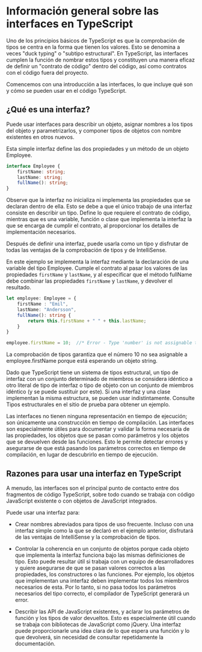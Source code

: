 # Información general sobre las interfaces en TypeScript

Uno de los principios básicos de TypeScript es que la comprobación de tipos se centra en la forma que tienen los valores. Esto se denomina a veces "duck typing" o "subtipo estructural". En TypeScript, las interfaces cumplen la función de nombrar estos tipos y constituyen una manera eficaz de definir un "contrato de código" dentro del código, así como contratos con el código fuera del proyecto.

Comencemos con una introducción a las interfaces, lo que incluye qué son y cómo se pueden usar en el código TypeScript.

## ¿Qué es una interfaz?
Puede usar interfaces para describir un objeto, asignar nombres a los tipos del objeto y parametrizarlos, y componer tipos de objetos con nombre existentes en otros nuevos.

Esta simple interfaz define las dos propiedades y un método de un objeto Employee.
```ts
interface Employee {
    firstName: string;
    lastName: string;
    fullName(): string;
}
```

Observe que la interfaz no inicializa ni implementa las propiedades que se declaran dentro de ella. Esto se debe a que el único trabajo de una interfaz consiste en describir un tipo. Define lo que requiere el contrato de código, mientras que es una variable, función o clase que implementa la interfaz la que se encarga de cumplir el contrato, al proporcionar los detalles de implementación necesarios.

Después de definir una interfaz, puede usarla como un tipo y disfrutar de todas las ventajas de la comprobación de tipos y de IntelliSense.

En este ejemplo se implementa la interfaz mediante la declaración de una variable del tipo Employee. Cumple el contrato al pasar los valores de las propiedades `firstName` y `lastName`, y al especificar que el método fullName debe combinar las propiedades `firstName` y `lastName`, y devolver el resultado.

```ts
let employee: Employee = {
    firstName : "Emil",
    lastName: "Andersson",
    fullName(): string {
        return this.firstName + " " + this.lastName;
    }
}

employee.firstName = 10;  //* Error - Type 'number' is not assignable to type 'string'
```

La comprobación de tipos garantiza que el número 10 no sea asignable a employee.firstName porque está esperando un objeto string.

Dado que TypeScript tiene un sistema de tipos estructural, un tipo de interfaz con un conjunto determinado de miembros se considera idéntico a otro literal de tipo de interfaz o tipo de objeto con un conjunto de miembros idéntico (y se puede sustituir por este). Si una interfaz y una clase implementan la misma estructura, se pueden usar indistintamente. Consulte Tipos estructurales en el sitio de prueba para obtener un ejemplo.

Las interfaces no tienen ninguna representación en tiempo de ejecución; son únicamente una construcción en tiempo de compilación. Las interfaces son especialmente útiles para documentar y validar la forma necesaria de las propiedades, los objetos que se pasan como parámetros y los objetos que se devuelven desde las funciones. Esto le permite detectar errores y asegurarse de que está pasando los parámetros correctos en tiempo de compilación, en lugar de descubrirlo en tiempo de ejecución.

## Razones para usar una interfaz en TypeScript
A menudo, las interfaces son el principal punto de contacto entre dos fragmentos de código TypeScript, sobre todo cuando se trabaja con código JavaScript existente o con objetos de JavaScript integrados.

Puede usar una interfaz para:

- Crear nombres abreviados para tipos de uso frecuente. Incluso con una interfaz simple como la que se declaró en el ejemplo anterior, disfrutará de las ventajas de IntelliSense y la comprobación de tipos.

- Controlar la coherencia en un conjunto de objetos porque cada objeto que implementa la interfaz funciona bajo las mismas definiciones de tipo. Esto puede resultar útil si trabaja con un equipo de desarrolladores y quiere asegurarse de que se pasan valores correctos a las propiedades, los constructores o las funciones. Por ejemplo, los objetos que implementan una interfaz deben implementar todos los miembros necesarios de esta. Por lo tanto, si no pasa todos los parámetros necesarios del tipo correcto, el compilador de TypeScript generará un error.

- Describir las API de JavaScript existentes, y aclarar los parámetros de función y los tipos de valor devueltos. Esto es especialmente útil cuando se trabaja con bibliotecas de JavaScript como jQuery. Una interfaz puede proporcionarle una idea clara de lo que espera una función y lo que devolverá, sin necesidad de consultar repetidamente la documentación.